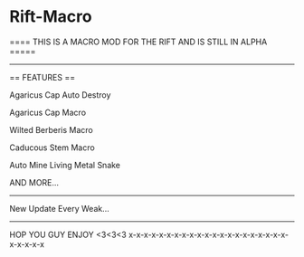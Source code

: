 # Rift-Macro
==== THIS IS A MACRO MOD FOR THE RIFT AND IS STILL IN ALPHA =====
__________________________________________________________________________             
== FEATURES ==

Agaricus Cap Auto Destroy

Agaricus Cap Macro

Wilted Berberis Macro

Caducous Stem Macro

Auto Mine Living Metal Snake

AND MORE...
____________________________________________
New Update Every Weak...
____________________________________________

HOP YOU GUY ENJOY <3<3<3
x-x-x-x-x-x-x-x-x-x-x-x-x-x-x-x-x-x-x-x-x-x-x-x-x-x




